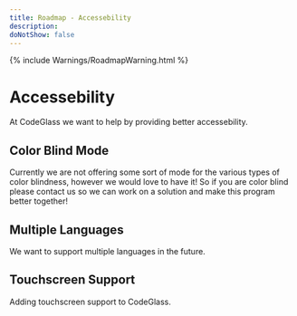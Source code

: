 ```yaml
---
title: Roadmap - Accessebility
description: 
doNotShow: false
---
```

{% include Warnings/RoadmapWarning.html %}

# Accessebility

At CodeGlass we want to help by providing better accessebility.


## Color Blind Mode
Currently we are not offering some sort of mode for the various types of color blindness, however we would love to have it! 
So if you are color blind please contact us so we can work on a solution and make this program better together!

## Multiple Languages
We want to support multiple languages in the future.

## Touchscreen Support
Adding touchscreen support to CodeGlass.
